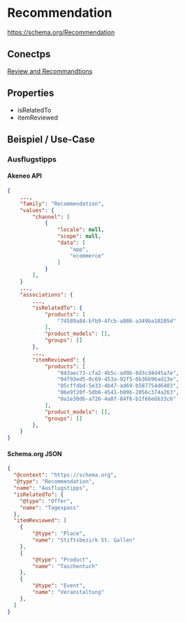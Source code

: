 # Recommendation

https://schema.org/Recommendation


## Conectps

[Review and Recommandtions](/dev/concepts/reviews-and-recommendations.md)

## Properties

* isRelatedTo
* itemReviewed

## Beispiel / Use-Case

### Ausflugstipps

#### Akeneo API
``` json
{
    ...,
    "family": "Recommendation",
    "values": {
        "channel": [
            {
                "locale": null,
                "scope": null,
                "data": [
                    "app",
                    "ecommerce"
                ]
            }
        ],
    }
    ...,
    "associations": {
        ...,
        "isRelatedTo": {
            "products": [
                "74589a84-bfb9-4fcb-a086-a349ba10205d"
            ],
            "product_models": [],
            "groups": []
        },
        ...,
        "itemReviewed": {
            "products": [
                "043aec73-cfa2-4b5c-ad9b-8d3cd4d45a7e",
                "04f93ed5-0c69-453a-92f5-0b36b96ad13e",
                "05cffdbd-5e33-4b47-ad69-b587754d6403",
                "06e9f20f-5db6-4541-b09b-2056c374a263",
                "0a1e30db-a726-4a8f-84f6-b1f66e6b33c6"
            ],
            "product_models": [],
            "groups": []
        },
    }
}
```

#### Schema.org JSON
``` json
{
  "@context": "https://schema.org",
  "@type": "Recommendation",
  "name": "Ausflugstipps",
  "isRelatedTo": {
    "@type": "Offer",
    "name": "Tagespass"
  },
  "itemReviewed": [
    {
        "@type": "Place",
        "name": "Stiftsbezirk St. Gallen"
    },
    {
        "@type": "Product",
        "name": "Taschentuch"
    },
    {
        "@type": "Event",
        "name": "Veranstaltung"
    },
  ]
}
```